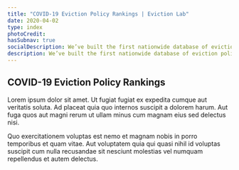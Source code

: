 ```yaml
---
title: "COVID-19 Eviction Policy Rankings | Eviction Lab"
date: 2020-04-02
type: index
photoCredit:
hasSubnav: true
socialDescription: We’ve built the first nationwide database of eviction policies in response to COVID-19.
description: We’ve built the first nationwide database of eviction policy in response to COVID-19.
---
```


## COVID-19 Eviction Policy Rankings

Lorem ipsum dolor sit amet. Ut fugiat fugiat ex expedita cumque aut veritatis soluta. Ad placeat quia quo internos suscipit a dolorem harum. Aut fuga quos aut magni rerum ut ullam minus cum magnam eius sed delectus nisi.

Quo exercitationem voluptas est nemo et magnam nobis in porro temporibus et quam vitae. Aut voluptatem quia qui quasi nihil id voluptas suscipit cum nulla recusandae sit nesciunt molestias vel numquam repellendus et autem delectus.
